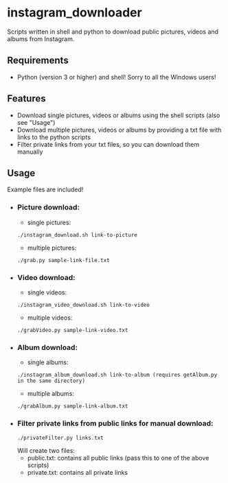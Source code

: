 # instagram_downloader

Scripts written in shell and python to download public pictures, videos and albums from Instagram.

## Requirements
- Python (version 3 or higher) and shell! Sorry to all the Windows users!

## Features
- Download single pictures, videos or albums using the shell scripts (also see "Usage")
- Download multiple pictures, videos or albums by providing a txt file with links to the python scripts
- Filter private links from your txt files, so you can download them manually

## Usage

Example files are included!

- ### Picture download:
  - single pictures:
  ```shell
  ./instagram_download.sh link-to-picture
  ```
  - multiple pictures:
  ```shell
  ./grab.py sample-link-file.txt
  ```
- ### Video download:
  - single videos:
  ```shell
  ./instagram_video_download.sh link-to-video
  ```
  - multiple videos:
  ```shell
  ./grabVideo.py sample-link-video.txt
  ```
- ### Album download:
  - single albums:
  ```shell
  ./instagram_album_download.sh link-to-album (requires getAlbum.py in the same directory)
  ```
  - multiple albums:
  ```shell
  ./grabAlbum.py sample-link-album.txt
  ```
- ### Filter private links from public links for manual download:
  ```shell
  ./privateFilter.py links.txt
  ```
  Will create two files:
  - public.txt: contains all public links (pass this to one of the above scripts)
  - private.txt: contains all private links
